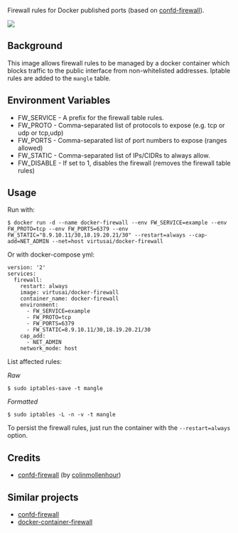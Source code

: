 Firewall rules for Docker published ports (based on [confd-firewall](https://hub.docker.com/r/colinmollenhour/confd-firewall/)).

[![](https://images.microbadger.com/badges/image/virtusai/docker-firewall.svg)](https://microbadger.com/images/virtusai/docker-firewall "Get your own image badge on microbadger.com")

Background
----------

This image allows firewall rules to be managed by a docker container which blocks traffic to the public interface from non-whitelisted addresses. Iptable rules are added to the `mangle` table.

Environment Variables
---------------------

 - FW_SERVICE - A prefix for the firewall table rules.
 - FW_PROTO - Comma-separated list of protocols to expose (e.g. tcp or udp or tcp,udp)
 - FW_PORTS - Comma-separated list of port numbers to expose (ranges allowed)
 - FW_STATIC - Comma-separated list of IPs/CIDRs to always allow.
 - FW_DISABLE - If set to 1, disables the firewall (removes the firewall table rules)

Usage
-----

Run with:

```
$ docker run -d --name docker-firewall --env FW_SERVICE=example --env FW_PROTO=tcp --env FW_PORTS=6379 --env FW_STATIC="8.9.10.11/30,18.19.20.21/30" --restart=always --cap-add=NET_ADMIN --net=host virtusai/docker-firewall
```

Or with docker-compose yml:

```
version: '2'
services:
  firewall:
  	restart: always
    image: virtusai/docker-firewall
    container_name: docker-firewall
    environment:
      - FW_SERVICE=example
      - FW_PROTO=tcp
      - FW_PORTS=6379
      - FW_STATIC=8.9.10.11/30,18.19.20.21/30
    cap_add:
      - NET_ADMIN
    network_mode: host
```

List affected rules:

*Raw*

```
$ sudo iptables-save -t mangle
```

*Formatted*

```
$ sudo iptables -L -n -v -t mangle
```

To persist the firewall rules, just run the container with the `--restart=always` option.

Credits
-------

 - [confd-firewall](https://hub.docker.com/r/colinmollenhour/confd-firewall/) (by [colinmollenhour](https://github.com/colinmollenhour))

Similar projects
----------------

 - [confd-firewall](https://hub.docker.com/r/colinmollenhour/confd-firewall/)
 - [docker-container-firewall](https://github.com/devrt/docker-container-firewall)
